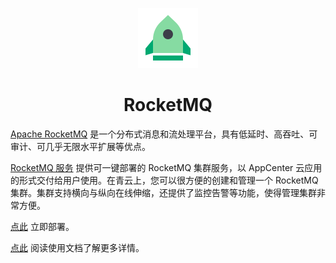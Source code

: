 <p align="center">
  <img src="./logo.png" alt="Logo" />
</p>
<h1 align="center">RocketMQ</h1>

[Apache RocketMQ](https://rocketmq.apache.org/) 是一个分布式消息和流处理平台，具有低延时、高吞吐、可审计、可几乎无限水平扩展等优点。 

[RocketMQ 服务](https://appcenter.qingcloud.com/apps/app-j8lnxify/) 提供可一键部署的 RocketMQ 集群服务，以 AppCenter 云应用的形式交付给用户使用。在青云上，您可以很方便的创建和管理一个 RocketMQ 集群。集群支持横向与纵向在线伸缩，还提供了监控告警等功能，使得管理集群非常方便。

[点此](https://appcenter.qingcloud.com/apps/app-j8lnxify/) 立即部署。

[点此](https://docs.qingcloud.com/product/middware/rocketmq/) 阅读使用文档了解更多详情。
